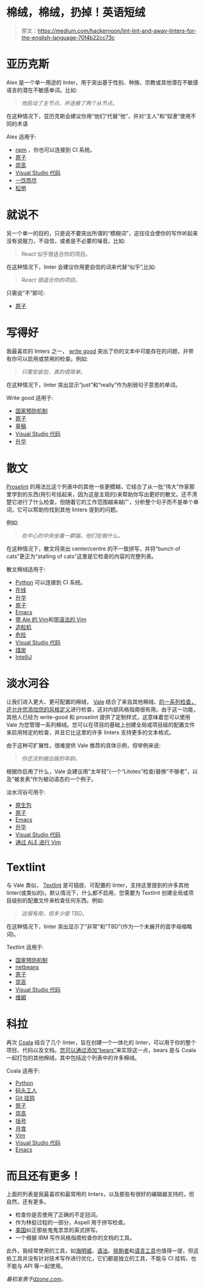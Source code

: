 # 棉绒，棉绒，扔掉！英语短绒

> 原文：<https://medium.com/hackernoon/lint-lint-and-away-linters-for-the-english-language-70f4b22cc73c>

# 亚历克斯

Alex 是一个单一用途的 linter，用于突出基于性别、种族、宗教或其他潜在不敏感语言的潜在不敏感单词。比如:

> *他启动了主节点，并连接了两个从节点。*

在这种情况下，亚历克斯会建议你用“他们”代替“他”，并对“主人”和“奴隶”使用不同的术语

Alex 适用于:

*   [npm](https://www.npmjs.com/package/alex) ，你也可以连接到 CI 系统。
*   [原子](https://github.com/wooorm/atom-linter-alex)
*   [崇高](https://github.com/sindresorhus/SublimeLinter-contrib-alex)
*   [Visual Studio 代码](https://github.com/shinnn/vscode-alex)
*   [一饮而尽](https://github.com/dustinspecker/gulp-alex)
*   [松弛](https://github.com/keoghpe/alex-slack)

# 就说不

另一个单一的目的，只是说不要突出所谓的“模糊词”，这往往会使你的写作听起来没有说服力，不自信，或者是不必要的噪音。比如:

> React 似乎很适合你的项目。

在这种情况下，linter 会建议你用更自信的词来代替“似乎”,比如:

> *React 很适合你的项目。*

只需说“不”即可:

*   [原子](https://github.com/lexicalunit/linter-just-say-no)

# 写得好

我最喜欢的 linters 之一， [write good](https://github.com/btford/write-good) 突出了你的文本中可能存在的问题，并带有你可以启用或禁用的检查。例如:

> *只需安装包，真的很简单。*

在这种情况下，linter 突出显示“just”和“really”作为削弱句子意思的单词。

Write good 适用于:

*   [国家预防机制](https://www.npmjs.com/package/write-good)
*   [原子](https://atom.io/packages/linter-write-good)
*   [草稿](https://agiletortoise.com/drafts/index.html)
*   [Visual Studio 代码](https://marketplace.visualstudio.com/items?itemName=travisthetechie.write-good-linter)
*   [升华](https://packagecontrol.io/packages/SublimeLinter-contrib-write-good)

# 散文

[Proselint](http://proselint.com/) 的用法比这个列表中的其他一些更模糊，它结合了从一批“伟大”作家那里学到的东西(用引号括起来，因为这是主观的)来帮助你写出更好的散文。还不清楚它进行了什么检查，但随着它的工作范围越来越广，分析整个句子而不是单个单词，它可以帮助你找到其他 linters 提到的问题。

例如:

> *在中心的中央坐着一群猫。他们在做什么。*

在这种情况下，散文将突出 center/centre 的不一致拼写，并将“bunch of cats”更正为“stalling of cats”这里是它检查的内容的完整列表。

散文棉绒适用于:

*   [Python](https://pypi.python.org/pypi/proselint) 可以连接到 CI 系统。
*   [在线](http://proselint.com/write)
*   [升华](https://github.com/amperser/proselint/tree/master/plugins/sublime/SublimeLinter-contrib-proselint)
*   [原子](https://github.com/smockle/linter-proselint)
*   [Emacs](https://github.com/amperser/proselint/tree/master/plugins/flycheck)
*   [带 Ale 的 Vim](https://github.com/w0rp/ale)和[带语法的 Vim](https://github.com/vim-syntastic/syntastic)
*   [造粒机](https://github.com/google/arc-proselint)
*   [危险](https://github.com/dbgrandi/danger-prose)
*   [Visual Studio 代码](https://github.com/ppeszko/vscode-proselint)
*   [煤炭](https://github.com/coala-analyzer/bear-docs/blob/master/docs/ProseLintBear.rst)
*   [IntelliJ](https://github.com/kropp/intellij-proselint)

# 淡水河谷

让我们进入更大、更可配置的棉绒， [Vale](https://valelint.github.io/docs/) 结合了来自其他棉绒、[的一系列检查，还允许您添加您的风格定义](https://valelint.github.io/docs/styles/)进行检查，这对内部风格指南很有用。由于这一功能，其他人已经为 write-good 和 proselint 提供了定制样式，这意味着您可以使用 Vale 为您管理一系列棉绒。您可以在项目的基础上创建全局或项目级的配置文件来启用特定的检查，并且它比这里的许多 linters 支持更多的文本格式。

由于这种可扩展性，很难提供 Vale 推荐的具体示例，但举例来说:

> *你还没到被出版的年龄。*

根据你启用了什么，Vale 会建议用“太年轻”(一个“Litotes”检查)替换“不够老”，以及“被发表”作为被动语态的一个例子。

淡水河谷可用于:

*   [原生包](https://github.com/ValeLint/vale#installation)
*   [原子](https://github.com/TimKam/atomic-vale)
*   [Emacs](https://github.com/abingham/flycheck-vale)
*   [升华](https://github.com/ValeLint/SubVale)
*   [Visual Studio 代码](https://marketplace.visualstudio.com/items?itemName=lunaryorn.vale)
*   [通过 ALE 进行 Vim](https://github.com/w0rp/ale)

# Textlint

与 Vale 类似， [Textlint](https://textlint.github.io/) 是可插拔、可配置的 linter，支持这里提到的许多其他 linter(或类似的)。默认情况下，什么都不启用，您需要为 Textlint 创建全局或项目级别的配置文件来检查任何东西。例如:

> *这很有用，但多少是 TBD。*

在这种情况下，linter 突出显示了“非常”和“TBD”(作为一个未展开的首字母缩略词)。

Textlint 适用于:

*   [国家预防机制](https://www.npmjs.com/package/textlint)
*   [netbeans](http://plugins.netbeans.org/plugin/73031/textlint-support)
*   [原子](https://atom.io/packages/linter-textlint)
*   [崇高](https://github.com/joeybaker/SublimeLinter-textlint)
*   [Visual Studio 代码](https://marketplace.visualstudio.com/items?itemName=taichi.vscode-textlint)
*   [维姆](https://github.com/heavenshell/vim-textlint)

# 科拉

再次 [Coala](https://www.coala.io/#/home) 结合了几个 linter，旨在创建一个一体化的 linter，可以用于你的整个项目、代码以及文档。[您可以通过添加“bears”](https://coala.io/#/languages)来实现这一点，bears 是与 Coala 一起打包的其他棉绒，其中包括这个列表中的许多棉绒。

Coala 适用于:

*   [Python](https://pypi.python.org/pypi/coala)
*   [码头工人](http://docs.coala.io/en/latest/Users/Install.html#using-coala-with-docker)
*   [Git 挂钩](http://docs.coala.io/en/latest/Users/coala_as_Git_Hook.html)
*   [原子](https://github.com/coala/coala-atom/)
*   [崇高](https://github.com/coala/coala-sublime/)
*   [括号](https://github.com/coala/coala-brackets/)
*   [月食](https://github.com/coala/coala-eclipse/)
*   [Vim](https://github.com/coala/coala-vim/)
*   [Visual Studio 代码](https://github.com/coala/coala-vs-code/)
*   [Emacs](https://github.com/coala/coala-emacs/)

# 而且还有更多！

上面的列表是我最喜欢和最常用的 linters，以及那些有很好的编辑器支持的，但自然，还有更多。

*   检查你是否使用了正确的不定冠词。
*   作为林挺过程的一部分，Aspell 用于拼写检查。
*   [美国](https://atom.io/packages/linter-american)纠正那些鬼鬼祟祟的英式拼写。
*   一个根据 IBM 写作风格指南检查你的文档的工具。

此外，我经常使用的工具，如[海明威](http://www.hemingwayapp.com/)、[语法](https://www.grammarly.com/)、[挑剔者](http://nitpickertool.com/)和[语言工具](https://languagetool.org/)也值得一提，但这些工具并没有针对技术写作进行优化，它们都是独立的工具，不能与 CI 挂钩，也不能与 API 等一起使用。

*最初发表于*[*dzone.com*](https://dzone.com/articles/lint-lint-and-away-linters-for-the-english-languag)*。*